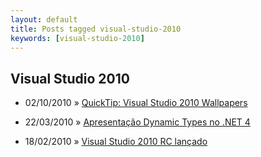 ```yaml
---
layout: default
title: Posts tagged visual-studio-2010
keywords: [visual-studio-2010]
---
```

<h2 class="category">Visual Studio 2010</h2>
<ul class="posts">
<li>
<p>
<span class="date">02/10/2010</span> &raquo;
<a href="/blog/quicktip-visual-studio-2010-wallpapers">QuickTip: Visual Studio 2010 Wallpapers</a>
</p>
</li>
<li>
<p>
<span class="date">22/03/2010</span> &raquo;
<a href="/blog/apresentacao-dynamic-types-no-net-4">Apresentação Dynamic Types no .NET 4</a>
</p>
</li>
<li>
<p>
<span class="date">18/02/2010</span> &raquo;
<a href="/blog/visual-studio-2010-rc-lancado">Visual Studio 2010 RC lançado</a>
</p>
</li>
</ul>
